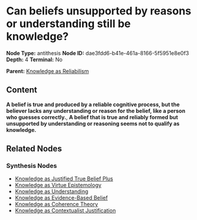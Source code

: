 # Can beliefs unsupported by reasons or understanding still be knowledge?

**Node Type:** antithesis
**Node ID:** dae3fdd6-b41e-461a-8166-5f5951e8e0f3
**Depth:** 4
**Terminal:** No

**Parent:** [Knowledge as Reliabilism](knowledge-as-reliabilism-synthesis-9092592f-87ca-44a8-be1a-ffe1de4aaee9.md)

## Content

**A belief is true and produced by a reliable cognitive process, but the believer lacks any understanding or reason for the belief, like a person who guesses correctly.**, **A belief that is true and reliably formed but unsupported by understanding or reasoning seems not to qualify as knowledge.**

## Related Nodes

### Synthesis Nodes

- [Knowledge as Justified True Belief Plus](knowledge-as-justified-true-belief-plus-synthesis-8f279ba8-5732-4bcd-96c1-497aa1be3196.md)
- [Knowledge as Virtue Epistemology](knowledge-as-virtue-epistemology-synthesis-21c82342-e9a8-4dda-90c1-ad7b6ee08250.md)
- [Knowledge as Understanding](knowledge-as-understanding-synthesis-3124d794-09f7-44d5-95d8-16bd323925b4.md)
- [Knowledge as Evidence-Based Belief](knowledge-as-evidence-based-belief-synthesis-f4ab6db0-c164-4a78-8106-66f276b3bb5f.md)
- [Knowledge as Coherence Theory](knowledge-as-coherence-theory-synthesis-a7a5fd39-5ff2-4506-bb6e-485ac4c809b5.md)
- [Knowledge as Contextualist Justification](knowledge-as-contextualist-justification-synthesis-52285e2b-c119-4c56-aaa1-f50f3aaab3bb.md)
